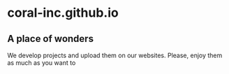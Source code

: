 # coral-inc.github.io
## A place of wonders

We develop projects and upload them on our websites. 
Please, enjoy them as much as you want to
